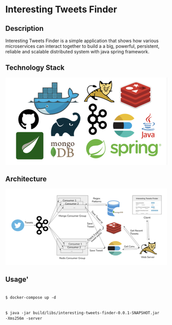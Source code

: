 # Interesting Tweets Finder

## Description
Interesting Tweets Finder is a simple application that shows how various microservices can interact together to build a
a big, powerful, persistent, reliable and scalable distributed system with java spring framework. 

## Technology Stack

![Technology Stack](src/main/resources/static/tech-stack.png)

## Architecture

![Architecture](src/main/resources/static/architecture.png)

## Usage'

<code>
$ docker-compose up -d

$ java -jar build/libs/interesting-tweets-finder-0.0.1-SNAPSHOT.jar -Xms256m -server
</code>
